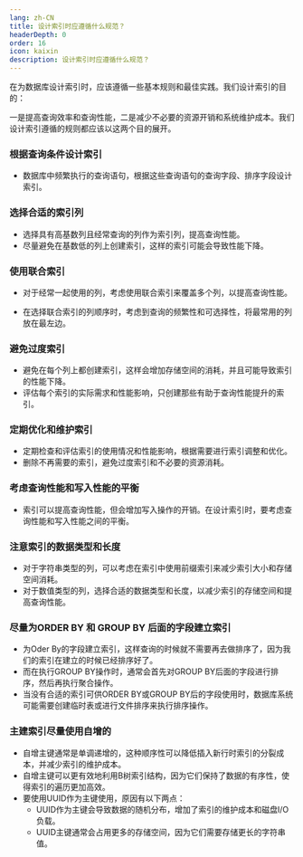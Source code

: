 ```yaml
---
lang: zh-CN
title: 设计索引时应遵循什么规范？
headerDepth: 0
order: 16
icon: kaixin
description: 设计索引时应遵循什么规范？
---
```




在为数据库设计索引时，应该遵循一些基本规则和最佳实践。我们设计索引的目的：

一是提高查询效率和查询性能，二是减少不必要的资源开销和系统维护成本。我们设计索引遵循的规则都应该以这两个目的展开。



###  根据查询条件设计索引

- 数据库中频繁执行的查询语句，根据这些查询语句的查询字段、排序字段设计索引。



### 选择合适的索引列

- 选择具有高基数列且经常查询的列作为索引列，提高查询性能。
- 尽量避免在基数低的列上创建索引，这样的索引可能会导致性能下降。



### 使用联合索引

- 对于经常一起使用的列，考虑使用联合索引来覆盖多个列，以提高查询性能。

- 在选择联合索引的列顺序时，考虑到查询的频繁性和可选择性，将最常用的列放在最左边。

  

### 避免过度索引

- 避免在每个列上都创建索引，这样会增加存储空间的消耗，并且可能导致索引的性能下降。
- 评估每个索引的实际需求和性能影响，只创建那些有助于查询性能提升的索引。



### 定期优化和维护索引

- 定期检查和评估索引的使用情况和性能影响，根据需要进行索引调整和优化。
- 删除不再需要的索引，避免过度索引和不必要的资源消耗。



### 考虑查询性能和写入性能的平衡

- 索引可以提高查询性能，但会增加写入操作的开销。在设计索引时，要考虑查询性能和写入性能之间的平衡。

  

### 注意索引的数据类型和长度

- 对于字符串类型的列，可以考虑在索引中使用前缀索引来减少索引大小和存储空间消耗。
- 对于数值类型的列，选择合适的数据类型和长度，以减少索引的存储空间和提高查询性能。



### 尽量为ORDER BY 和 GROUP BY 后面的字段建立索引

- 为Oder By的字段建立索引，这样查询的时候就不需要再去做排序了，因为我们的索引在建立的时候已经排序好了。
- 而在执行GROUP BY操作时，通常会首先对GROUP BY后面的字段进行排序，然后再执行聚合操作。
- 当没有合适的索引可供ORDER BY或GROUP BY后的字段使用时，数据库系统可能需要创建临时表或进行文件排序来执行排序操作。



### 主建索引尽量使用自增的

- 自增主键通常是单调递增的，这种顺序性可以降低插入新行时索引的分裂成本，并减少索引的维护成本。
- 自增主键可以更有效地利用B树索引结构，因为它们保持了数据的有序性，使得索引的遍历更加高效。
- 要使用UUID作为主键使用，原因有以下两点：
  - UUID作为主键会导致数据的随机分布，增加了索引的维护成本和磁盘I/O负载。
  - UUID主键通常会占用更多的存储空间，因为它们需要存储更长的字符串值。